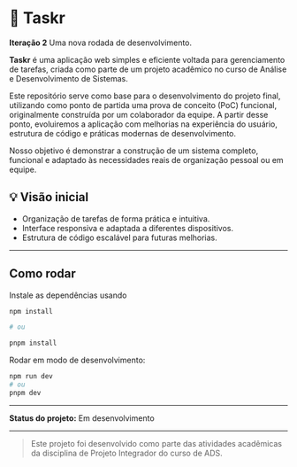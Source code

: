 # 🧠 Taskr

**Iteração 2** Uma nova rodada de desenvolvimento.

**Taskr** é uma aplicação web simples e eficiente voltada para gerenciamento de tarefas, criada como parte de um projeto acadêmico no curso de Análise e Desenvolvimento de Sistemas.

Este repositório serve como base para o desenvolvimento do projeto final, utilizando como ponto de partida uma prova de conceito (PoC) funcional, originalmente construída por um colaborador da equipe. A partir desse ponto, evoluiremos a aplicação com melhorias na experiência do usuário, estrutura de código e práticas modernas de desenvolvimento.

Nosso objetivo é demonstrar a construção de um sistema completo, funcional e adaptado às necessidades reais de organização pessoal ou em equipe.

## 💡 Visão inicial

- Organização de tarefas de forma prática e intuitiva.
- Interface responsiva e adaptada a diferentes dispositivos.
- Estrutura de código escalável para futuras melhorias.

---
## Como rodar

Instale as dependências usando 

```bash
npm install

# ou 

pnpm install
```

Rodar em modo de desenvolvimento:
```bash
npm run dev 
# ou 
pnpm dev
```


---

**Status do projeto:** Em desenvolvimento

---

> Este projeto foi desenvolvido como parte das atividades acadêmicas da disciplina de Projeto Integrador do curso de ADS.
